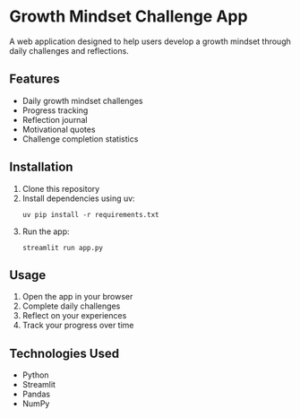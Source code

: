 # Growth Mindset Challenge App

A web application designed to help users develop a growth mindset through daily challenges and reflections.

## Features

- Daily growth mindset challenges
- Progress tracking
- Reflection journal
- Motivational quotes
- Challenge completion statistics

## Installation

1. Clone this repository
2. Install dependencies using uv:
   ```
   uv pip install -r requirements.txt
   ```
3. Run the app:
   ```
   streamlit run app.py
   ```

## Usage

1. Open the app in your browser
2. Complete daily challenges
3. Reflect on your experiences
4. Track your progress over time

## Technologies Used

- Python
- Streamlit
- Pandas
- NumPy 